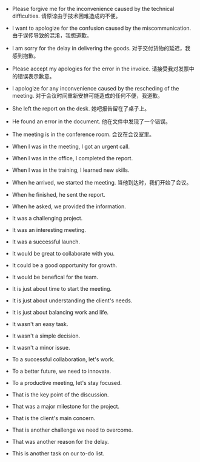 
* Please forgive me for the inconvenience caused by the technical difficulties. 请原谅由于技术困难造成的不便。
* I want to apologize for the confusion caused by the miscommunication. 由于误传导致的混淆，我想道歉。
* I am sorry for the delay in delivering the goods. 对于交付货物的延迟，我感到抱歉。

* Please accept my apologies for the error in the invoice. 请接受我对发票中的错误表示歉意。
* I apologize for any inconvenience caused by the rescheding of the meeting. 对于会议时间重新安排可能造成的任何不便，我道歉。

* She left the report on the desk. 她吧报告留在了桌子上。
* He found an error in the document. 他在文件中发现了一个错误。
* The meeting is in the conference room. 会议在会议室里。

* When I was in the meeting, I got an urgent call. 
* When I was in the office, I completed the report.
* When I was in the training, I learned new skills.

* When he arrived, we started the meeting. 当他到达时，我们开始了会议。
* When he finished, he sent the report.
* When he asked, we provided the information. 

* It was a challenging project.
* It was an interesting meeting.
* It was a successful launch.

* It would be great to collaborate with you.
* It could be a good opportunity for growth.
* It would be benefical for the team. 

* It is just about time to start the meeting.
* It is just about understanding the client's needs.
* It is just about balancing work and life.

* It wasn't an easy task.
* It wasn't a simple decision.
* It wasn't a minor issue.

* To a successful collaboration, let's work.
* To a better future, we need to innovate.
* To a productive meeting, let's stay focused.

* That is the key point of the discussion.
* That was a major milestone for the project.
* That is the client's main concern.

* That is another challenge we need to overcome.
* That was another reason for the delay.
* This is another task on our to-do list.
